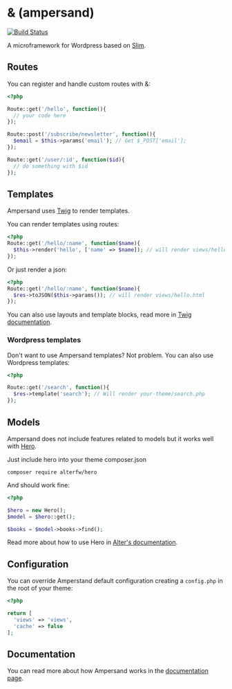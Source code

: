 & (ampersand)
=============

[![Build Status](https://travis-ci.org/alterfw/ampersand.svg)](https://travis-ci.org/alterfw/ampersand)

A microframework for Wordpress based on [Slim](http://www.slimframework.com/).

## Routes

You can register and handle custom routes with &:

```php
<?php

Route::get('/hello', function(){
  // your code here
});

Route::post('/subscribe/newsletter', function(){
  $email = $this->params('email'); // Get $_POST['email'];
});

Route::get('/user/:id', function($id){
  // do something with $id
});
```

## Templates

Ampersand uses [Twig](http://twig.sensiolabs.org/) to render templates.

You can render templates using routes:

```php
<?php
Route::get('/hello/:name', function($name){
  $this->render('hello', ['name' => $name]); // will render views/hello.html
});
```

Or just render a json:

```php
<?php
Route::get('/hello/:name', function($name){
  $res->toJSON($this->params()); // will render views/hello.html
});
```

You can also use layouts and template blocks, read more in [Twig documentation](http://twig.sensiolabs.org/documentation).

### Wordpress templates

Don't want to use Ampersand templates? Not problem. You can also use Wordpress templates:

```php
<?php

Route::get('/search', function(){
  $res->template('search'); // Will render your-theme/search.php
});
```

## Models

Ampersand does not include features related to models but it works well with [Hero](http://alterfw.github.io/hero/).

Just include hero into your theme composer.json

    composer require alterfw/hero

And should work fine:

```php
<?php

$hero = new Hero();
$model = $hero::get();

$books = $model->books->find();
```

Read more about how to use Hero in [Alter's documentation](http://alter-framework.readthedocs.org/en/latest/models.html).

## Configuration

You can override Amperstand default configuration creating a `config.php` in the root of your theme:

```php
<?php

return [
  'views' => 'views',
  'cache' => false
];
```

## Documentation

You can read more about how Ampersand works in the [documentation page](http://alterfw.github.io/ampersand/docs/).
